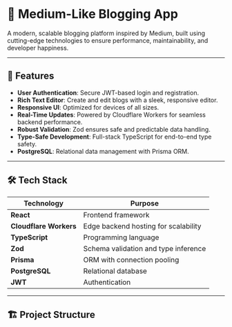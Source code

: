 # 📝 Medium-Like Blogging App

A modern, scalable blogging platform inspired by Medium, built using cutting-edge technologies to ensure performance, maintainability, and developer happiness.

---

## 🚀 Features

- **User Authentication**: Secure JWT-based login and registration.
- **Rich Text Editor**: Create and edit blogs with a sleek, responsive editor.
- **Responsive UI**: Optimized for devices of all sizes.
- **Real-Time Updates**: Powered by Cloudflare Workers for seamless backend performance.
- **Robust Validation**: Zod ensures safe and predictable data handling.
- **Type-Safe Development**: Full-stack TypeScript for end-to-end type safety.
- **PostgreSQL**: Relational data management with Prisma ORM.

---

## 🛠️ Tech Stack

| **Technology**      | **Purpose**                              |
|----------------------|------------------------------------------|
| **React**            | Frontend framework                      |
| **Cloudflare Workers** | Edge backend hosting for scalability   |
| **TypeScript**       | Programming language                    |
| **Zod**              | Schema validation and type inference    |
| **Prisma**           | ORM with connection pooling             |
| **PostgreSQL**       | Relational database                     |
| **JWT**              | Authentication                          |

---

## 🏗️ Project Structure

